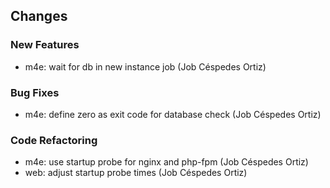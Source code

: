 ## Changes

### New Features

* m4e: wait for db in new instance job (Job Céspedes Ortiz)

### Bug Fixes

* m4e: define zero as exit code for database check (Job Céspedes Ortiz)

### Code Refactoring

* m4e: use startup probe for nginx and php-fpm (Job Céspedes Ortiz)
* web: adjust startup probe times (Job Céspedes Ortiz)
